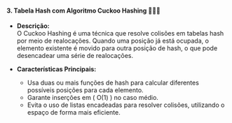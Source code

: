 #### 3. **Tabela Hash com Algoritmo Cuckoo Hashing** 👨🏽‍💻
- **Descrição:**  
  O Cuckoo Hashing é uma técnica que resolve colisões em tabelas hash por meio de realocações. Quando uma posição já está ocupada, o elemento existente é movido para outra posição de hash, o que pode desencadear uma série de realocações.

- **Características Principais:**  
  - Usa duas ou mais funções de hash para calcular diferentes possíveis posições para cada elemento.  
  - Garante inserções em \( O(1) \) no caso médio.  
  - Evita o uso de listas encadeadas para resolver colisões, utilizando o espaço de forma mais eficiente.  
